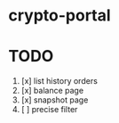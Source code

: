 # crypto-portal

# TODO
1. [x] list history orders
1. [x] balance page
1. [x] snapshot page
1. [ ] precise filter